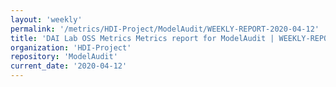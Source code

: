 ```yaml
---
layout: 'weekly'
permalink: '/metrics/HDI-Project/ModelAudit/WEEKLY-REPORT-2020-04-12'
title: 'DAI Lab OSS Metrics Metrics report for ModelAudit | WEEKLY-REPORT-2020-04-12'
organization: 'HDI-Project'
repository: 'ModelAudit'
current_date: '2020-04-12'
---
```

